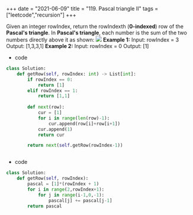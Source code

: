 +++
date = "2021-06-09"
title = "119. Pascal triangle II"
tags = ["leetcode","recursion"]
+++

Given an integer rowIndex, return the rowIndexth (**0-indexed**) row of the **Pascal's triangle**.
In **Pascal's triangle**, each number is the sum of the two numbers directly above it as shown:
![](https://upload.wikimedia.org/wikipedia/commons/0/0d/PascalTriangleAnimated2.gif) 
**Example 1:**
Input: rowIndex = 3 Output: [1,3,3,1]
**Example 2:**
Input: rowIndex = 0 Output: [1]

- code
```py
class Solution:
    def getRow(self, rowIndex: int) -> List[int]:
        if rowIndex == 0:
            return [1]
        elif rowIndex == 1:
            return [1,1]
        
        def next(row):
            cur = [1]
            for i in range(len(row)-1):
                cur.append(row[i]+row[i+1])
            cur.append(1)
            return cur

        return next(self.getRow(rowIndex-1))



```
- code
```py
class Solution:
    def getRow(self, rowIndex):
        pascal = [1]*(rowIndex + 1)
        for i in range(2,rowIndex+1):
            for j in range(i-1,0,-1):
                pascal[j] += pascal[j-1]
        return pascal

```
